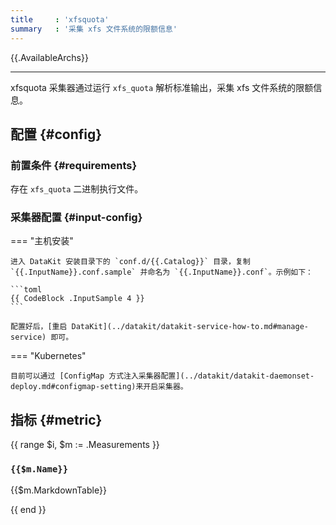 ```yaml
---
title     : 'xfsquota'
summary   : '采集 xfs 文件系统的限额信息'
---
```


{{.AvailableArchs}}

---

xfsquota 采集器通过运行 `xfs_quota` 解析标准输出，采集 xfs 文件系统的限额信息。

## 配置 {#config}

### 前置条件 {#requirements}

存在 `xfs_quota` 二进制执行文件。

### 采集器配置 {#input-config}

<!-- markdownlint-disable MD046 -->
=== "主机安装"

    进入 DataKit 安装目录下的 `conf.d/{{.Catalog}}` 目录，复制 `{{.InputName}}.conf.sample` 并命名为 `{{.InputName}}.conf`。示例如下：
    
    ```toml
    {{ CodeBlock .InputSample 4 }}
    ```

    配置好后，[重启 DataKit](../datakit/datakit-service-how-to.md#manage-service) 即可。

=== "Kubernetes"

    目前可以通过 [ConfigMap 方式注入采集器配置](../datakit/datakit-daemonset-deploy.md#configmap-setting)来开启采集器。
<!-- markdownlint-enable -->

## 指标 {#metric}

{{ range $i, $m := .Measurements }}

### `{{$m.Name}}`

{{$m.MarkdownTable}}

{{ end }}
